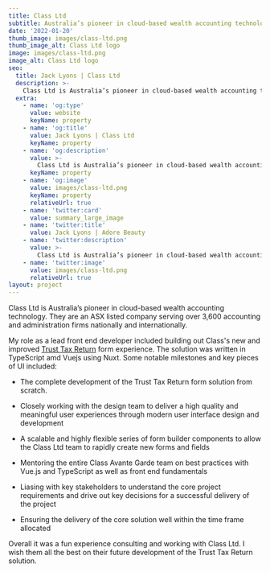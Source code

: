 ```yaml
---
title: Class Ltd
subtitle: Australia’s pioneer in cloud-based wealth accounting technology.
date: '2022-01-20'
thumb_image: images/class-ltd.png
thumb_image_alt: Class Ltd logo
image: images/class-ltd.png
image_alt: Class Ltd logo
seo:
  title: Jack Lyons | Class Ltd
  description: >-
    Class Ltd is Australia’s pioneer in cloud-based wealth accounting technology.
  extra:
    - name: 'og:type'
      value: website
      keyName: property
    - name: 'og:title'
      value: Jack Lyons | Class Ltd
      keyName: property
    - name: 'og:description'
      value: >-
        Class Ltd is Australia’s pioneer in cloud-based wealth accounting technology.
      keyName: property
    - name: 'og:image'
      value: images/class-ltd.png
      keyName: property
      relativeUrl: true
    - name: 'twitter:card'
      value: summary_large_image
    - name: 'twitter:title'
      value: Jack Lyons | Adore Beauty
    - name: 'twitter:description'
      value: >-
        Class Ltd is Australia’s pioneer in cloud-based wealth accounting technology.
    - name: 'twitter:image'
      value: images/class-ltd.png
      relativeUrl: true
layout: project
---
```

Class Ltd is Australia’s pioneer in cloud-based wealth accounting technology. They are an ASX listed company serving over 3,600 accounting and administration firms nationally and internationally.

My role as a lead front end developer included building out Class's new and improved [Trust Tax Return](https://www.class.com.au/our-solutions/class-trust/) form experience. The solution was written in TypeScript amd Vuejs using Nuxt. Some notable milestones and key pieces of UI included:

- The complete development of the Trust Tax Return form solution from scratch.

- Closely working with the design team to deliver a high quality and meaningful user experiences through modern user interface design and development

- A scalable and highly flexible series of form builder components to allow the Class Ltd team to rapidly create new forms and fields

- Mentoring the entire Class Avante Garde team on best practices with Vue.js and TypeScript as well as front end fundamentals

- Liasing with key stakeholders to understand the core project requirements and drive out key decisions for a successful delivery of the project

- Ensuring the delivery of the core solution well within the time frame allocated

Overall it was a fun experience consulting and working with Class Ltd. I wish them all the best on their future development of the Trust Tax Return solution.
